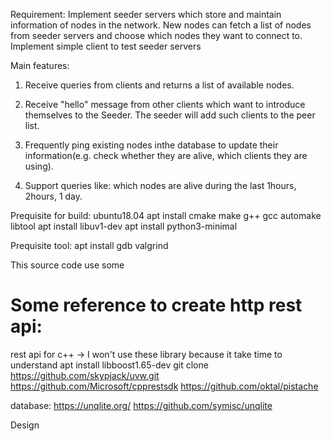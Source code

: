 Requirement:
Implement seeder servers which store and maintain information of nodes in the network. New nodes can fetch a list of nodes from seeder servers and choose which nodes they want to connect to.
Implement simple client to test seeder servers

Main features:
1. Receive queries from clients and returns a list of available nodes.

2. Receive "hello" message from other clients which want to introduce themselves to the Seeder. The seeder will add such clients to the peer list.

3. Frequently ping existing nodes inthe database to update their information(e.g. check whether they are alive, which clients they are using).

4. Support queries like: which nodes are alive during the last 1hours, 2hours, 1 day.

Prequisite for build:
    ubuntu18.04
    apt install cmake make g++ gcc automake libtool
    apt install libuv1-dev
    apt install python3-minimal

Prequisite tool:
    apt install gdb valgrind

This source code use some

# Some reference to create http rest api:
rest api for c++
-> I won't use these library because it take time to understand
apt install libboost1.65-dev
git clone https://github.com/skypjack/uvw.git
https://github.com/Microsoft/cpprestsdk
https://github.com/oktal/pistache

database: https://unqlite.org/
          https://github.com/symisc/unqlite

Design
